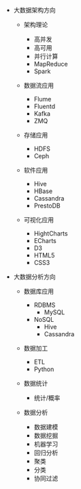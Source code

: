
* 大数据架构方向
  * 架构理论
    * 高并发
    * 高可用
    * 并行计算
    * MapReduce
    * Spark

  * 数据流应用
    * Flume
    * Fluentd
    * Kafka
    * ZMQ

  * 存储应用
    * HDFS
    * Ceph

  * 软件应用
    * Hive
    * HBase
    * Cassandra
    * PrestoDB

  * 可视化应用
    * HightCharts
    * ECharts
    * D3
    * HTML5
    * CSS3

* 大数据分析方向
  * 数据库应用
    * RDBMS
      * MySQL
    * NoSQL
      * Hive
      * Cassandra

  * 数据加工
    * ETL
    * Python
  * 数据统计
    * 统计/概率
  * 数据分析
    * 数据建模
    * 数据挖掘
    * 机器学习
    * 回归分析
    * 聚类
    * 分类
    * 协同过滤

